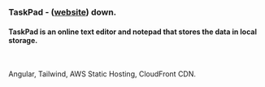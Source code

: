 ### TaskPad - ([website](www.taskpad.dev)) down.

#### TaskPad is an online text editor and notepad that stores the data in local storage.

<br/>

Angular, Tailwind, AWS Static Hosting, CloudFront CDN.
